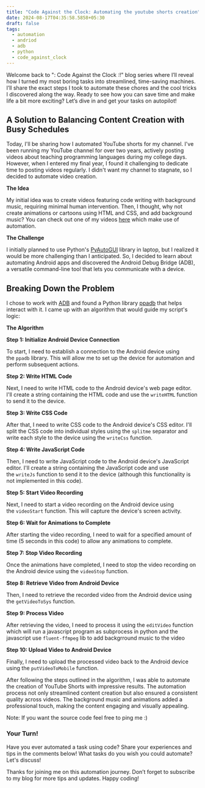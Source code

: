 ```yaml
---
title: "Code Against the Clock: Automating the youtube shorts creation"
date: 2024-08-17T04:35:58.5858+05:30
draft: false
tags:
  - automation
  - andriod
  - adb
  - python
  - code_against_clock
---
```



Welcome back to ": Code Against the Clock :!" blog series where I’ll reveal how I turned my most boring tasks into streamlined, time-saving machines. I’ll share the exact steps I took to automate these chores and the cool tricks I discovered along the way. Ready to see how you can save time and make life a bit more exciting? Let’s dive in and get your tasks on autopilot!

## **A Solution to Balancing Content Creation with Busy Schedules**

Today, I'll be sharing how I automated YouTube shorts for my channel. I've been running my YouTube channel for over two years, actively posting videos about teaching programming languages during my college days. However, when I entered my final year, I found it challenging to dedicate time to posting videos regularly. I didn't want my channel to stagnate, so I decided to automate video creation.

**The Idea**

My initial idea was to create videos featuring code writing with background music, requiring minimal human intervention. Then, I thought, why not create animations or cartoons using HTML and CSS, and add background music? You can check out one of my videos [here](https://www.youtube.com/watch?v=wvIRKYiMALo) which make use of automation.

**The Challenge**

I initially planned to use Python's [PyAutoGUI](https://pypi.org/project/PyAutoGUI/) library in laptop, but I realized it would be more challenging than I anticipated. So, I decided to learn about automating Android apps and discovered the Android Debug Bridge (ADB), a versatile command-line tool that lets you communicate with a device.

## **Breaking Down the Problem**

I chose to work with [ADB](https://developer.android.com/tools/adb) and found a Python library [ppadb](https://pypi.org/project/pure-python-adb/)  that helps interact with it. I came up with an algorithm that would guide my script's logic:

**The Algorithm**

**Step 1: Initialize Android Device Connection**

To start, I need to establish a connection to the Android device using the `ppadb` library. This will allow me to set up the device for automation and perform subsequent actions.

**Step 2: Write HTML Code**

Next, I need to write HTML code to the Android device's web page editor. I'll create a string containing the HTML code and use the `writeHTML` function to send it to the device.

**Step 3: Write CSS Code**

After that, I need to write CSS code to the Android device's CSS editor. I'll split the CSS code into individual styles using the `splitme` separator and write each style to the device using the `writeCss` function.

**Step 4: Write JavaScript Code**

Then, I need to write JavaScript code to the Android device's JavaScript editor. I'll create a string containing the JavaScript code and use the `writeJs` function to send it to the device (although this functionality is not implemented in this code).

**Step 5: Start Video Recording**

Next, I need to start a video recording on the Android device using the `videoStart` function. This will capture the device's screen activity.

**Step 6: Wait for Animations to Complete**

After starting the video recording, I need to wait for a specified amount of time (5 seconds in this code) to allow any animations to complete.

**Step 7: Stop Video Recording**

Once the animations have completed, I need to stop the video recording on the Android device using the `videoStop` function.

**Step 8: Retrieve Video from Android Device**

Then, I need to retrieve the recorded video from the Android device using the `getVideoToSys` function.

**Step 9: Process Video**

After retrieving the video, I need to process it using the `editVideo` function which will run a javascript program as subprocess in python and the javascript use `fluent-ffmpeg` lib to add backgrround music to the video

**Step 10: Upload Video to Android Device**

Finally, I need to upload the processed video back to the Android device using the `putVideoToMobile` function.


After following the steps outlined in the algorithm, I was able to automate the creation of YouTube Shorts with impressive results. The automation process not only streamlined content creation but also ensured a consistent quality across videos. The background music and animations added a professional touch, making the content engaging and visually appealing.

Note: If you want the source code feel free to ping me :)
### **Your Turn!**

Have you ever automated a task using code? Share your experiences and tips in the comments below! What tasks do you wish you could automate? Let's discuss!

Thanks for joining me on this automation journey. Don’t forget to subscribe to my blog for more tips and updates. Happy coding!











